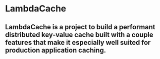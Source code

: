 # LambdaCache

## LambdaCache is a project to build a performant distributed key-value cache built with a couple features that make it especially well suited for production application caching.
